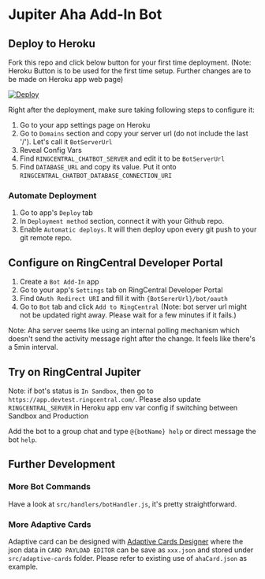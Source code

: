 # Jupiter Aha Add-In Bot

## Deploy to Heroku

Fork this repo and click below button for your first time deployment. (Note: Heroku Button is to be used for the first time setup. Further changes are to be made on Heroku app web page)

[![Deploy](https://www.herokucdn.com/deploy/button.svg)](https://heroku.com/deploy)

Right after the deployment, make sure taking following steps to configure it:
1. Go to your app settings page on Heroku
3. Go to `Domains` section and copy your server url (do not include the last '/'). Let's call it `BotServerUrl`
2. Reveal Config Vars
3. Find `RINGCENTRAL_CHATBOT_SERVER` and edit it to be `BotServerUrl`
4. Find `DATABASE_URL` and copy its value. Put it onto `RINGCENTRAL_CHATBOT_DATABASE_CONNECTION_URI`

### Automate Deployment

1. Go to app's `Deploy` tab
2. In `Deployment method` section, connect it with your Github repo.
3. Enable `Automatic deploys`. It will then deploy upon every git push to your git remote repo.

## Configure on RingCentral Developer Portal

1. Create a `Bot Add-In` app
2. Go to your app's `Settings` tab on RingCentral Developer Portal
3. Find `OAuth Redirect URI` and fill it with `{BotSererUrl}/bot/oauth`
4. Go to `Bot` tab and click `Add to RingCentral` (Note: bot server url might not be updated right away. Please wait for a few minutes if it fails.)

Note: Aha server seems like using an internal polling mechanism which doesn't send the activity message right after the change. It feels like there's a 5min interval.

## Try on RingCentral Jupiter

Note: if bot's status is `In Sandbox`, then go to `https://app.devtest.ringcentral.com/`. Please also update `RINGCENTRAL_SERVER` in Heroku app env var config if switching between Sandbox and Production

Add the bot to a group chat and type `@{botName} help` or direct message the bot `help`.

## Further Development

### More Bot Commands

Have a look at `src/handlers/botHandler.js`, it's pretty straightforward.

### More Adaptive Cards

Adaptive card can be designed with [Adaptive Cards Designer](https://adaptivecards.io/designer/) where the json data in `CARD PAYLOAD EDITOR` can be save as `xxx.json` and stored under `src/adaptive-cards` folder. Please refer to existing use of `ahaCard.json` as example.